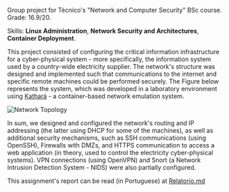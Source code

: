 Group project for Técnico's "Network and Computer Security" BSc course. Grade: 16.9/20.

Skills: **Linux Administration**, **Network Security and Architectures**, **Container Deployment**.

This project consisted of configuring the critical information infrastructure for a cyber-physical system - more specifically, the information system used by a country-wide electricity supplier. The network's structure was designed and implemented such that communications to the internet and specific remote machines could be performed securely. The Figure below represents the system, which was developed in a laboratory environment using [Kathará](https://www.kathara.org/) - a container-based network emulation system. 

![Network Topology](https://github.com/HenriqueCandeias/sirs-g6/blob/main/Topologia_da_Rede.jpg)

In sum, we designed and configured the network's routing and IP addressing (the latter using DHCP for some of the machines), as well as additional security mechanisms, such as SSH communications (using OpenSSH), Firewalls with DMZs, and HTTPS communication to access a web application (in theory, used to control the electricity cyber-physical systems). VPN connections (using OpenVPN) and Snort (a Network Intrusion Detection System - NIDS) were also partially configured.

This assignment's report can be read (in Portuguese) at [Relatorio.md](https://github.com/HenriqueCandeias/sirs-g6/blob/main/Relatorio.md)
